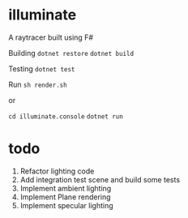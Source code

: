 # illuminate

A raytracer built using F#

Building
`dotnet restore`
`dotnet build`

Testing
`dotnet test`

Run
`sh render.sh`

or

`cd illuminate.console`
`dotnet run`

# todo

1. Refactor lighting code
2. Add integration test scene and build some tests
3. Implement ambient lighting
4. Implement Plane rendering
5. Implement specular lighting
